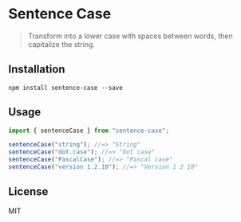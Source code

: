 # Sentence Case

> Transform into a lower case with spaces between words, then capitalize the string.

## Installation

```
npm install sentence-case --save
```

## Usage

```js
import { sentenceCase } from "sentence-case";

sentenceCase("string"); //=> "String"
sentenceCase("dot.case"); //=> "Dot case"
sentenceCase("PascalCase"); //=> "Pascal case"
sentenceCase("version 1.2.10"); //=> "Version 1 2 10"
```

## License

MIT
